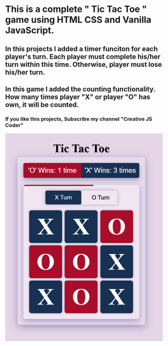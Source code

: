 # This is a complete " Tic Tac Toe " game using HTML CSS and Vanilla JavaScript. 

## In this projects I added a timer funciton for each player's turn. Each player must complete his/her turn within this time. Otherwise, player must lose his/her turn. 

## In this game I added the counting functionality. How many times player "X" or player "O" has own, it will be counted. 

### If you like this projects, Subscribe my channel "Creative JS Coder"

<img src="./image/tic tac toe.PNG">